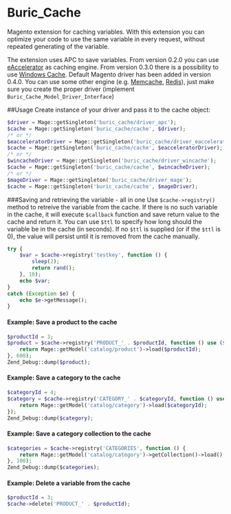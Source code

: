 # Buric_Cache

Magento extension for caching variables.
With this extension you can optimize your code to use the same variable in every request, 
without repeated generating of the variable.

The extension uses APC to save variables.
From version 0.2.0 you can use [eAccelerator](http://eaccelerator.net/) as caching engine.
From version 0.3.0 there is a possibility to use [Windows Cache](http://us1.php.net/manual/en/book.wincache.php).
Default Magento driver has been added in version 0.4.0.
You can use some other engine (e.g. [Memcache](http://www.php.net/memcache), [Redis](http://redis.io/)), just make sure you create the proper driver (implement ``Buric_Cache_Model_Driver_Interface``)

##Usage
Create instance of your driver and pass it to the cache object:
```php
$driver = Mage::getSingleton('buric_cache/driver_apc');
$cache = Mage::getSingleton('buric_cache/cache', $driver);
/* or */
$eacceleratorDriver = Mage::getSingleton('buric_cache/driver_eaccelerator');
$cache = Mage::getSingleton('buric_cache/cache', $eacceleratorDriver);
/* or */
$wincacheDriver = Mage::getSingleton('buric_cache/driver_wincache');
$cache = Mage::getSingleton('buric_cache/cache', $wincacheDriver);
/* or */
$mageDriver = Mage::getSingleton('buric_cache/driver_mage');
$cache = Mage::getSingleton('buric_cache/cache', $mageDriver);
```
###Saving and retrieving the variable - all in one
Use ``$cache->registry()`` method to retreive the variable from the cache. If there is no such variable in the cache, it will execute ``$callback`` function and save return value to the cache and return it. You can use ``$ttl`` to specify how long should the variable be in the cache (in seconds). If no ``$ttl`` is supplied (or if the ``$ttl`` is 0), the value will persist until it is removed from the cache manually.

```php
try {
    $var = $cache->registry('testkey', function () {
        sleep(2);
        return rand();
    }, 10);
    echo $var;
}
catch (Exception $e) {
    echo $e->getMessage();
}
```
#### Example: Save a product to the cache
```php
$productId = 3;
$product = $cache->registry('PRODUCT_' . $productId, function () use ($productId) {
    return Mage::getModel('catalog/product')->load($productId);
}, 600);
Zend_Debug::dump($product);
```
#### Example: Save a category to the cache
```php
$categoryId = 4;
$category = $cache->registry('CATEGORY_' . $categoryId, function () use ($categoryId) {
    return Mage::getModel('catalog/category')->load($categoryId);
});
Zend_Debug::dump($category);
```
#### Example: Save a category collection to the cache
```php
$categories = $cache->registry('CATEGORIES', function () {
    return Mage::getModel('catalog/category')->getCollection()->load();
}, 100);
Zend_Debug::dump($categories);
```
#### Example: Delete a variable from the cache
```php
$productId = 3;
$cache->delete('PRODUCT_' . $productId);
```




